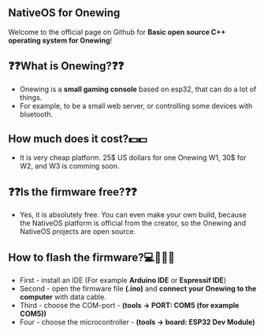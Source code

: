 ## NativeOS for Onewing
Welcome to the official page on Github for **Basic open source C++ operating system for Onewing**!

## ❓❓What is Onewing?❓❓
- Onewing is a **small gaming console** based on esp32, that can do a lot of things.
- For example, to be a small web server, or controlling some devices with bluetooth.
## How much does it cost?💵💵
- It is very cheap platform. 25$ US dollars for one Onewing W1, 30$ for W2, and W3 is comming soon.
## ❓❓Is the firmware free?❓❓
- Yes, it is absolutely free. You can even make your own build, because the NativeOS platform is official from the creator, so the Onewing and NativeOS projects are open source.
## How to flash the firmware?💻👨‍💻💥
- First - install an IDE (For example **Arduino IDE** or **Espressif IDE**)
- Second - open the firmware file **(.ino)** and **connect your Onewing to the computer** with data cable.
- Third - choose the COM-port - **(tools -> PORT: COM5 (for example COM5))**
- Four - choose the microcontroller - **(tools -> board: ESP32 Dev Module)**
